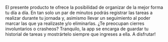 El presente producto te ofrece la posibilidad de organizar de la mejor forma tu día a día. En tan solo un par de minutos podrás registrar las tareas a realizar durante tu jornada y, asimismo llevar un seguimiento al poder marcar las que ya realizaste y/o eliminarlas.
¿Te preocupan cierres involuntarios o crasheos? Tranquilo, la app se encarga de guardar tu historial de tareas y mostrártelo siempre que ingreses a ella.
A disfrutar!

